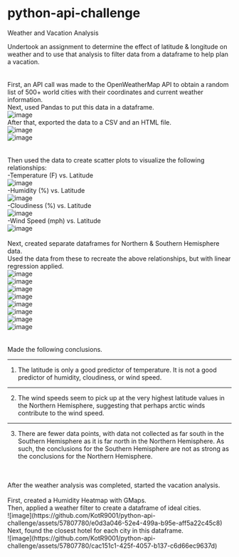 # python-api-challenge
Weather and Vacation Analysis


Undertook an assignment to determine the effect of latitude & longitude on weather and to use that analysis to filter data from a
dataframe to help plan a vacation.<br />
<br />
<br />
First, an API call was made to the OpenWeatherMap API to obtain a random list of 500+ world cities with their coordinates and current
weather information.<br />
Next, used Pandas to put this data in a dataframe.<br />
![image](https://github.com/KotR9001/python-api-challenge/assets/57807780/5c38669e-32c4-480c-928d-52697b2ec99d)<br />
After that, exported the data to a CSV and an HTML file.<br />
![image](https://github.com/KotR9001/python-api-challenge/assets/57807780/ef32b135-08b4-4f99-ab31-7f8bc51dfc69)<br />
![image](https://github.com/KotR9001/python-api-challenge/assets/57807780/3f2395bc-3281-4193-88d7-cc62fc43d454)<br />
<br />
<br />
Then used the data to create scatter plots to visualize the following relationships:<br />
-Temperature (F) vs. Latitude<br />
![image](https://github.com/KotR9001/python-api-challenge/assets/57807780/c463845d-17bf-41af-b1ca-a75293f268fa)<br />
-Humidity (%) vs. Latitude<br />
![image](https://github.com/KotR9001/python-api-challenge/assets/57807780/5a0c295d-0e76-4cb1-98db-e44c23a60110)<br />
-Cloudiness (%) vs. Latitude<br />
![image](https://github.com/KotR9001/python-api-challenge/assets/57807780/c6a8c3e2-9b13-4fd5-b486-3d3b8cdcd215)<br />
-Wind Speed (mph) vs. Latitude<br />
![image](https://github.com/KotR9001/python-api-challenge/assets/57807780/94196f53-8add-49b6-b9da-c7429fc08992)<br />
<br />
Next, created separate dataframes for Northern & Southern Hemisphere data.<br />
Used the data from these to recreate the above relationships, but with linear regression applied.<br />
![image](https://github.com/KotR9001/python-api-challenge/assets/57807780/40aa7b0e-817d-4d95-bcf1-dd83bf51502a)<br />
![image](https://github.com/KotR9001/python-api-challenge/assets/57807780/9bd87941-4199-4eba-9436-f4684a75e47a)<br />
![image](https://github.com/KotR9001/python-api-challenge/assets/57807780/e040a020-0d28-42df-a537-16c024ffa28f)<br />
![image](https://github.com/KotR9001/python-api-challenge/assets/57807780/ae0c941a-e015-4c10-ab10-1e05ece11c4e)<br />
![image](https://github.com/KotR9001/python-api-challenge/assets/57807780/6977c337-2247-443c-a26b-f23c754a2fa6)<br />
![image](https://github.com/KotR9001/python-api-challenge/assets/57807780/a0541f94-a30a-4b51-acc3-8b8ba63c6a96)<br />
![image](https://github.com/KotR9001/python-api-challenge/assets/57807780/75094532-e04a-496c-9493-539a06f27a56)<br />
![image](https://github.com/KotR9001/python-api-challenge/assets/57807780/8d9ba097-0b42-4575-aaf0-d8c411028a2a)<br />
<br />
<br />
Made the following conclusions.<br />

-------------------------------------------------------------------------------------------------------------------
1. The latitude is only a good predictor of temperature. It is not a good predictor of humidity, cloudiness, or wind speed.
-------------------------------------------------------------------------------------------------------------------
2. The wind speeds seem to pick up at the very highest latitude values in the Northern Hemisphere, suggesting that perhaps arctic winds contribute to the wind speed.
-------------------------------------------------------------------------------------------------------------------
3. There are fewer data points, with data not collected as far south in the Southern Hemisphere as it is far north in the Northern Hemisphere. As such, the conclusions for the Southern Hemisphere are not as strong as the conclusions for the Northern Hemisphere.
<br />
<br />
After the weather analysis was completed, started the vacation analysis.<br />
<br />
First, created a Humidity Heatmap with GMaps.<br />
Then, applied a weather filter to create a dataframe of ideal cities.<br />
![image](https://github.com/KotR9001/python-api-challenge/assets/57807780/e0d3a046-52e4-499a-b95e-aff5a22c45c8)<br />
Next, found the closest hotel for each city in this dataframe.<br />
![image](https://github.com/KotR9001/python-api-challenge/assets/57807780/cac151c1-425f-4057-b137-c6d66ec9637d)<br />

